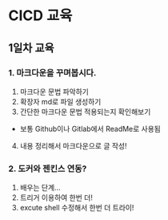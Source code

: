 # CICD 교육
## 1일차 교육

### 1. 마크다운을 꾸며봅시다.
1. 마크다운 문법 파악하기
2. 확장자 md로 파일 생성하기
3. 간단한 마크다운 문법 적용되는지 확인해보기
- 보통 Github이나 Gitlab에서 ReadMe로 사용됨
4. 내용 정리해서 마크다운으로 글 작성!

### 2. 도커와 젠킨스 연동?
1. 배우는 단계...
2. 트리거 이용하여 한번 더!
3. excute shell 수정해서 한번 더 트라이!